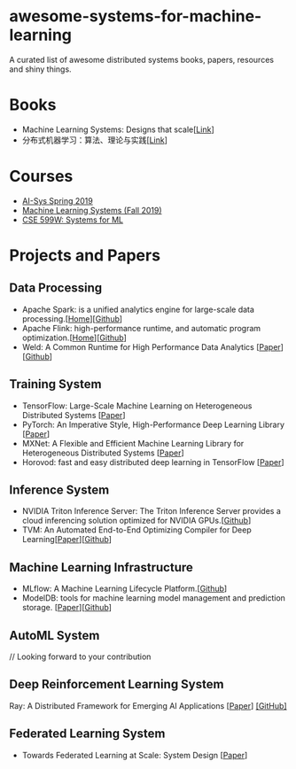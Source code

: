 # awesome-systems-for-machine-learning
A curated list of awesome distributed systems books, papers, resources and shiny things.

# Books
* Machine Learning Systems: Designs that scale[[Link](https://www.manning.com/books/machine-learning-systems)]
* 分布式机器学习：算法、理论与实践[[Link](https://book.douban.com/subject/30360968/)]

# Courses
* [AI-Sys Spring 2019](https://ucbrise.github.io/cs294-ai-sys-sp19)
* [Machine Learning Systems (Fall 2019)](https://ucbrise.github.io/cs294-ai-sys-fa19/)
* [CSE 599W: Systems for ML](http://dlsys.cs.washington.edu/)

# Projects and Papers
## Data Processing
* Apache Spark: is a unified analytics engine for large-scale data processing.[[Home](https://spark.apache.org/)][[Github](https://github.com/apache/spark)]
* Apache Flink: high-performance runtime, and automatic program optimization.[[Home](http://flink.apache.org)][[Github](https://github.com/apache/flink)]
* Weld: A Common Runtime for High Performance
Data Analytics [[Paper](https://cs.stanford.edu/~matei/papers/2017/cidr_weld.pdf)][[Github](https://github.com/weld-project/weld)]

## Training System
* TensorFlow:
Large-Scale Machine Learning on Heterogeneous Distributed Systems [[Paper](https://arxiv.org/pdf/1603.04467.pdf)]
* PyTorch: An Imperative Style, High-Performance
Deep Learning Library [[Paper](https://arxiv.org/pdf/1912.01703.pdf)]
* MXNet: A Flexible and Efficient Machine Learning
Library for Heterogeneous Distributed Systems [[Paper](https://arxiv.org/pdf/1512.01274.pdf)]
* Horovod: fast and easy distributed deep learning in TensorFlow [[Paper](https://arxiv.org/pdf/1802.05799.pdf)]

## Inference System
* NVIDIA Triton Inference Server: The Triton Inference Server provides a cloud inferencing solution optimized for NVIDIA GPUs.[[Github](https://github.com/NVIDIA/triton-inference-server)]
* TVM: An Automated End-to-End Optimizing Compiler for Deep Learning[[Paper](https://www.usenix.org/system/files/osdi18-chen.pdf)][[Github](https://github.com/apache/incubator-tvm)]

## Machine Learning Infrastructure
* MLflow: A Machine Learning Lifecycle Platform.[[Github](https://github.com/mlflow/mlflow)]
* ModelDB: tools for machine learning model management and prediction storage. [[Paper](https://dspace.mit.edu/handle/1721.1/113540)][[Github](https://github.com/VertaAI/modeldb)]

## AutoML System
// Looking forward to your contribution

## Deep Reinforcement Learning System
Ray: A Distributed Framework for Emerging AI Applications [[Paper](https://www.usenix.org/system/files/osdi18-moritz.pdf)] [[GitHub]](https://github.com/ray-project/ray)

## Federated Learning System
* Towards Federated Learning at Scale: System Design [[Paper](https://arxiv.org/abs/1902.01046)]